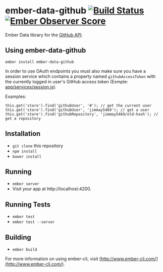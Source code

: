 # ember-data-github [![Build Status](https://travis-ci.org/jimmay5469/ember-data-github.svg?branch=master)](https://travis-ci.org/jimmay5469/ember-data-github) [![Ember Observer Score](http://emberobserver.com/badges/ember-data-github.svg)](http://emberobserver.com/addons/ember-data-github)

Ember Data library for the [GitHub API](https://developer.github.com/v3/).

## Using ember-data-github

```
ember install ember-data-github
```

In order to use OAuth endpoints you must also make sure you have a session service which contains a property named `githubAccessToken` with the currently logged in user's GitHub access token (Exmple: [app/services/session.js](https://github.com/jimmay5469/old-hash/blob/master/app/services/session.js)).

Examples:
```
this.get('store').find('githubUser', '#'); // get the current user
this.get('store').find('githubUser', 'jimmay5469'); // get a user
this.get('store').find('githubRepository', 'jimmay5469/old-hash'); // get a repository
```

## Installation

* `git clone` this repository
* `npm install`
* `bower install`

## Running

* `ember server`
* Visit your app at http://localhost:4200.

## Running Tests

* `ember test`
* `ember test --server`

## Building

* `ember build`

For more information on using ember-cli, visit [http://www.ember-cli.com/](http://www.ember-cli.com/).

